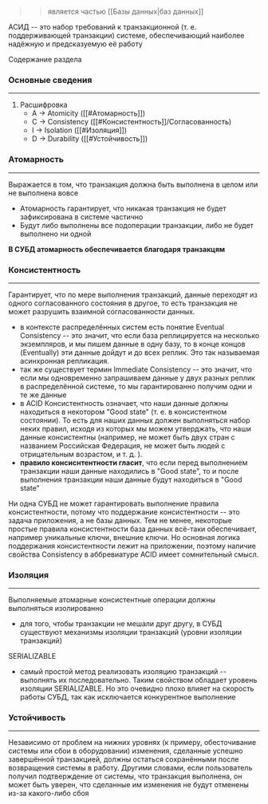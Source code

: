 >> является частью [[Базы данных|баз данных]]

АСИД -- это набор требований к транзакционной (т. е. поддерживающей транзакции) системе, обеспечивающий наиболее надёжную и предсказуемую её работу

Содержание раздела

### Основные сведения
----
1. Расшифровка
	- A -> Atomicity ([[#Атомарность]])
	- C -> Consistency ([[#Консистентность]]/Согласованность)
	- I -> Isolation ([[#Изоляция]])
	- D -> Durability ([[#Устойчивость]])

### Атомарность
---
Выражается в том, что транзакция должна быть выполнена в целом или не выполнена вовсе
- Атомарность гарантирует, что никакая транзакция не будет зафиксирована в системе частично
- Будут либо выполнены все подоперации транзакции, либо не будет выполнено ни одной

**В СУБД атомарность обеспечивается благодаря транзакцям**

### Консистентность
---
Гарантирует, что по мере выполнения транзакций, данные переходят из одного согласованного состояния в другое, то есть транзакция не может разрушить взаимной согласованности данных.
- в контексте распределённых систем есть понятие Eventual Consistency -- это значит, что если база реплицируется на несколько экземпляров, и мы пишем данные в одну базу, то в конце концов (Eventually) эти данные дойдут и до всех реплик. Это так называемая асинхронная репликация.
- так же существует термин Immediate Consistency -- это значит, что если мы одновременно запрашиваем данные у двух разных реплик в распределённой системе, то мы гарантированно получим одни и те же данные
- в ACID Консистентность означает, что наши данные должны находиться в некотором "Good state" (т. е. в консистентном состоянии). То есть для наших данных должен выполняться набор неких правил, исходя из которых мы можем утверджать, что наши данные консистентны (например, не может быть двух стран с названием Российская Федерация, не может быть людей с отрицательным возрастом, и т. д. ).
- **правило консиснтентности гласит**, что если перед выполнением транзакции наши данные находились в "Good state", то и после выполнения транзакции наши данные будут находиться в "Good state"

Ни одна СУБД не может гарантировать выполнение правила консистентности, потому что поддержание консистентности -- это задача приложения, а не базы данных. Тем не менее, некоторые простые правила консистентности база данных всё-таки обеспечивает, например уникальные ключи, внешние ключи. Но основная логика поддержания консистентности лежит на приложении, поэтому наличие свойства Consistency в аббревиатуре ACID имеет сомнительный смысл.

### Изоляция
---
Выполняемые атомарные консистентные операции должны выполняться изолированно

- для того, чтобы транзакции не мешали друг другу, в СУБД существуют механизмы изоляции транзакций (уровни изоляции транзакций)

SERIALIZABLE
- самый простой метод реализовать изоляцию транзакций -- выполнять их последовательно. Таким свойством обладает уровень изоляции SERIALIZABLE. Но это очевидно плохо влияет на скорость работы СУБД, так как исключается конкурентное выполнение

### Устойчивость
---
Независимо от проблем на нижних уровнях (к примеру, обесточивание системы или сбои в оборудовании) изменения, сделанные успешно завершённой транзакцией, должны остаться сохранёнными после возвращения системы в работу. Другими словами, если пользователь получил подтверждение от системы, что транзакция выполнена, он может быть уверен, что сделанные им изменения не будут отменены из-за какого-либо сбоя
